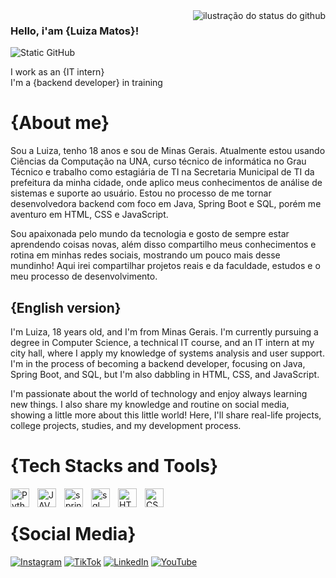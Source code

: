 <img align='right' src="https://github-readme-stats.vercel.app/api?username=luizapmatoss&show_icons=true&title_color=783c00&text_color=af552e&icon_color=783c00&bg_color=f8efd4&cache_seconds=2300" alt="ilustração do status do github">

### Hello, i'am {Luiza Matos}!


<img src="https://img.shields.io/static/v1?label=Overview&message=luizapmatoss&color=f8efd4&style=for-the-badge&logo=GitHub" alt="Static GitHub">

<p>I work as an {IT intern}<br/> I'm a {backend developer} in training</p>

<h1>
    <strong>{About me}</strong>
</h1>

Sou a Luiza, tenho 18 anos e sou de Minas Gerais. Atualmente estou usando Ciências da Computação na UNA, curso técnico de informática no Grau Técnico e trabalho como estagiária de TI na Secretaria Municipal de TI da prefeitura da minha cidade, onde aplico meus conhecimentos de análise de sistemas e suporte ao usuário. Estou no processo de me tornar desenvolvedora backend com foco em Java, Spring Boot e SQL, porém me aventuro em HTML, CSS e JavaScript. 

Sou apaixonada pelo mundo da tecnologia e gosto de sempre estar aprendendo coisas novas, além disso compartilho meus conhecimentos e rotina em minhas redes sociais, mostrando um pouco mais desse mundinho! Aqui irei compartilhar projetos reais e da faculdade, estudos e o meu processo de desenvolvimento. 

<h2>
    {English version}
</h2>

<p>
I'm Luiza, 18 years old, and I'm from Minas Gerais. I'm currently pursuing a degree in Computer Science, a technical IT course, and an IT intern at my city hall, where I apply my knowledge of systems analysis and user support. I'm in the process of becoming a backend developer, focusing on Java, Spring Boot, and SQL, but I'm also dabbling in HTML, CSS, and JavaScript.

I'm passionate about the world of technology and enjoy always learning new things. I also share my knowledge and routine on social media, showing a little more about this little world! Here, I'll share real-life projects, college projects, studies, and my development process.
</p>

<h1>
    <strong>{Tech Stacks and Tools}</strong>
</h1>

<img 
    align="left" 
    alt="Python" 
    title="Python"
    width="30px" 
    style="padding-right: 10px;" 
    src="https://cdn.jsdelivr.net/gh/devicons/devicon@latest/icons/python/python-original.svg" 
/>
<img 
    align="left" 
    alt="JAVA" 
    title="Java"
    width="30px" 
    style="padding-right: 10px;" 
    src="https://cdn.jsdelivr.net/gh/devicons/devicon@latest/icons/java/java-original.svg"  
/>

<img
    align="left"
    alt="springboot"
    width="30px"
    style="padding-right: 10px;"
    src="https://cdn.jsdelivr.net/gh/devicons/devicon@latest/icons/spring/spring-original.svg"    
/>

<img
    align="left"
    alt="sql"
    width="30px"
    style="padding-right: 10px;"
    src="https://cdn.jsdelivr.net/gh/devicons/devicon@latest/icons/mysql/mysql-original.svg"
/>

<img
    align="left"
    alt="HTML"
    width="30px"
    style="padding-right: 10px;"
    src="https://cdn.jsdelivr.net/gh/devicons/devicon@latest/icons/html5/html5-original.svg"
/>

<img
    align="left"
    alt="CSS"
    width="30px"
    style="padding-right: 10px;"
    src="https://cdn.jsdelivr.net/gh/devicons/devicon@latest/icons/css3/css3-original.svg"        
/>

<br>

<h1>
    <strong>{Social Media}</strong>
</h1>

[![Instagram](https://img.shields.io/badge/Instagram-f8efd4?style=for-the-badge&logo=instagram&logoColor=783c00&labelColor=f8efd4&color=f8efd4)](https://instagram.com/luizamatostech)
[![TikTok](https://img.shields.io/badge/TikTok-f8efd4?style=for-the-badge&logo=tiktok&logoColor=783c00&labelColor=f8efd4&color=f8efd4)](tiktok.com/luizamatos.tech)
[![LinkedIn](https://img.shields.io/badge/LinkedIn-f8efd4?style=for-the-badge&logo=linkedin&logoColor=783c00&labelColor=f8efd4&color=f8efd4)](https://www.linkedin.com/in/luiza-matos-2b17a3356/)
[![YouTube](https://img.shields.io/badge/YouTube-f8efd4?style=for-the-badge&logo=youtube&logoColor=783c00&labelColor=f8efd4&color=f8efd4)](https://www.youtube.com/@luizamatosstech)
